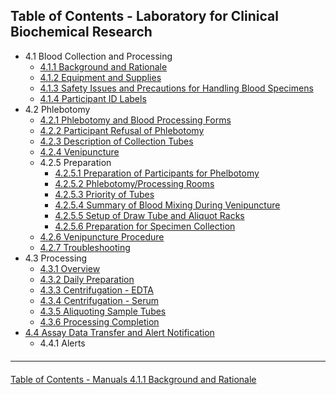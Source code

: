 ## Table of Contents - Laboratory for Clinical Biochemical Research

* 4.1 Blood Collection and Processing
  * [4.1.1 Background and Rationale](:pages_path:/manuals/laboratory-for-clinical-biomedical-research/4-01-01-background-and-rationale.md)
  * [4.1.2 Equipment and Supplies](:pages_path:/manuals/laboratory-for-clinical-biomedical-research/4-01-02-equipment.md)
  * [4.1.3 Safety Issues and Precautions for Handling Blood Specimens](:pages_path:/manuals/laboratory-for-clinical-biomedical-research/4-01-03-safety-issues-and-precautions.md)
  * [4.1.4 Participant ID Labels](:pages_path:/manuals/laboratory-for-clinical-biomedical-research/4-01-04-ppt-id-labels.md)
* 4.2 Phlebotomy
  * [4.2.1 Phlebotomy and Blood Processing Forms](:pages_path:/manuals/laboratory-for-clinical-biomedical-research/4-02-01-phlebotomy-and-blood-processing-forms.md)
  * [4.2.2 Participant Refusal of Phlebotomy](:pages_path:/manuals/laboratory-for-clinical-biomedical-research/4-02-02-ppt-refusal.md)
  * [4.2.3 Description of Collection Tubes](:pages_path:/manuals/laboratory-for-clinical-biomedical-research/4-02-03-description-of-collection-tubes.md)
  * [4.2.4 Venipuncture](:pages_path:/manuals/laboratory-for-clinical-biomedical-research/4-02-04-venipuncture.md)
  * 4.2.5 Preparation
    * [4.2.5.1 Preparation of Participants for Phelbotomy](:pages_path:/manuals/laboratory-for-clinical-biomedical-research/4-02-05-01-preparation-of-pt.md)
    * [4.2.5.2 Phlebotomy/Processing Rooms](:pages_path:/manuals/laboratory-for-clinical-biomedical-research/4-02-05-02-phlebotomy-processing-rooms.md)
    * [4.2.5.3 Priority of Tubes](:pages_path:/manuals/laboratory-for-clinical-biomedical-research/4-02-05-03-priority-of-tubes.md)
    * [4.2.5.4 Summary of Blood Mixing During Venipuncture](:pages_path:/manuals/laboratory-for-clinical-biomedical-research/4-02-05-04-summary-of-blood-mixing.md)
    * [4.2.5.5 Setup of Draw Tube and Aliquot Racks](:pages_path:/manuals/laboratory-for-clinical-biomedical-research/4-02-05-05-set-up-of-draw-tube.md)
    * [4.2.5.6 Preparation for Specimen Collection](:pages_path:/manuals/laboratory-for-clinical-biomedical-research/4-02-05-06-preparation-for-specimen-collection.md)
  * [4.2.6 Venipuncture Procedure](:pages_path:/manuals/laboratory-for-clinical-biomedical-research/4-02-06-venipuncture-procedure.md)
  * [4.2.7 Troubleshooting](:pages_path:/manuals/laboratory-for-clinical-biomedical-research/4-02-07-troubleshooting.md)
* 4.3 Processing
  * [4.3.1 Overview](:pages_path:/manuals/laboratory-for-clinical-biomedical-research/4-03-01-processing-overview.md)
  * [4.3.2 Daily Preparation](:pages_path:/manuals/laboratory-for-clinical-biomedical-research/4-03-02-daily-preparation.md)
  * [4.3.3 Centrifugation - EDTA](:pages_path:/manuals/laboratory-for-clinical-biomedical-research/4-03-03-centrifugation-edta.md)
  * [4.3.4 Centrifugation - Serum](:pages_path:/manuals/laboratory-for-clinical-biomedical-research/4-03-04-centrifugation-serum.md)
  * [4.3.5 Aliquoting Sample Tubes](:pages_path:/manuals/laboratory-for-clinical-biomedical-research/4-03-05-aliquoting-sample-tubes.md)
  * [4.3.6 Processing Completion](:pages_path:/manuals/laboratory-for-clinical-biomedical-research/4-03-06-processing-completion.md)
* [4.4 Assay Data Transfer and Alert Notification](:pages_path:/manuals/laboratory-for-clinical-biomedical-research/4-04-assay-data-transfer-and-alert.md)
  * 4.4.1 Alerts

<hr class="soften" style="margin-top: 20px;margin-bottom: 20px;"/>

<div class="center">
<div class="btn-group">

  <a href=":pages_path:/manuals/manuals-toc.md" class="btn btn-default">
    <span class="glyphicon glyphicon-chevron-up"></span>
    Table of Contents - Manuals
  </a>

  <a href=":pages_path:/manuals/laboratory-for-clinical-biomedical-research/4-01-01-background-and-rationale.md" class="btn btn-success">
    4.1.1 Background and Rationale
    <span class="glyphicon glyphicon-chevron-right"></span>
  </a>
</div>
</div>
